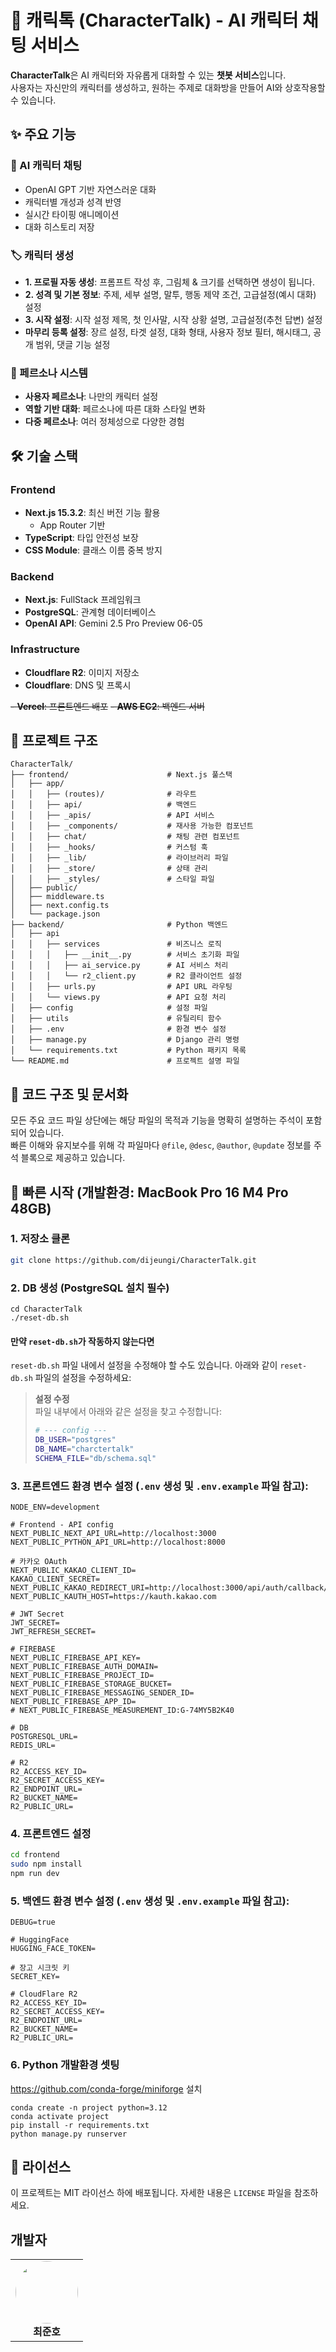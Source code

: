 # 💬 캐릭톡 (CharacterTalk) - AI 캐릭터 채팅 서비스

**CharacterTalk**은 AI 캐릭터와 자유롭게 대화할 수 있는 **챗봇 서비스**입니다.  
사용자는 자신만의 캐릭터를 생성하고, 원하는 주제로 대화방을 만들어 AI와 상호작용할 수 있습니다.

## ✨ 주요 기능

### 🤖 AI 캐릭터 채팅
- OpenAI GPT 기반 자연스러운 대화
- 캐릭터별 개성과 성격 반영
- 실시간 타이핑 애니메이션
- 대화 히스토리 저장

### 🏷 캐릭터 생성
- **1. 프로필 자동 생성**: 프롬프트 작성 후, 그림체 & 크기를 선택하면 생성이 됩니다.
- **2. 성격 및 기본 정보**: 주제, 세부 설명, 말투, 행동 제약 조건, 고급설정(예시 대화) 설정
- **3. 시작 설정**: 시작 설정 제목, 첫 인사말, 시작 상황 설명, 고급설정(추천 답변) 설정
- **마무리 등록 설정**: 장르 설정, 타겟 설정, 대화 형태, 사용자 정보 필터, 해시태그, 공개 범위, 댓글 기능 설정

### 🎨 페르소나 시스템
- **사용자 페르소나**: 나만의 캐릭터 설정
- **역할 기반 대화**: 페르소나에 따른 대화 스타일 변화
- **다중 페르소나**: 여러 정체성으로 다양한 경험

## 🛠️ 기술 스택

### Frontend
- **Next.js 15.3.2**: 최신 버전 기능 활용
    - App Router 기반
- **TypeScript**: 타입 안전성 보장
- **CSS Module**: 클래스 이름 중복 방지

### Backend
- **Next.js**: FullStack 프레임워크
- **PostgreSQL**: 관계형 데이터베이스
- **OpenAI API**: Gemini 2.5 Pro Preview 06-05

### Infrastructure
- **Cloudflare R2**: 이미지 저장소
- **Cloudflare**: DNS 및 프록시

~~- **Vercel**: 프론트엔드 배포~~
~~- **AWS EC2**: 백엔드 서버~~

## 📁 프로젝트 구조

```
CharacterTalk/
├── frontend/                      # Next.js 풀스택
│   ├── app/                       
│   │   ├── (routes)/              # 라우트
│   │   ├── api/                   # 백엔드
│   │   ├── _apis/                 # API 서비스
│   │   ├── _components/           # 재사용 가능한 컴포넌트
│   │   ├── chat/                  # 채팅 관련 컴포넌트
│   │   ├── _hooks/                # 커스텀 훅
│   │   ├── _lib/                  # 라이브러리 파일
│   │   ├── _store/                # 상태 관리
│   │   ├── _styles/               # 스타일 파일
│   ├── public/                    
│   ├── middleware.ts              
│   ├── next.config.ts             
│   └── package.json              
├── backend/                       # Python 백엔드
│   ├── api                        
│   │   ├── services               # 비즈니스 로직
│   │   │   ├── __init__.py        # 서비스 초기화 파일
│   │   │   ├── ai_service.py      # AI 서비스 처리
│   │   │   └── r2_client.py       # R2 클라이언트 설정
│   │   ├── urls.py                # API URL 라우팅
│   │   └── views.py               # API 요청 처리
│   ├── config                     # 설정 파일
│   ├── utils                      # 유틸리티 함수
│   ├── .env                       # 환경 변수 설정
│   ├── manage.py                  # Django 관리 명령
│   └── requirements.txt           # Python 패키지 목록
└── README.md                      # 프로젝트 설명 파일
```

## 📄 코드 구조 및 문서화

모든 주요 코드 파일 상단에는 해당 파일의 목적과 기능을 명확히 설명하는 주석이 포함되어 있습니다.  
빠른 이해와 유지보수를 위해 각 파일마다 `@file`, `@desc`, `@author`,
`@update` 정보를 주석 블록으로 제공하고 있습니다.

## 🚀 빠른 시작 (개발환경: MacBook Pro 16 M4 Pro 48GB)

### 1. 저장소 클론
```bash
git clone https://github.com/dijeungi/CharacterTalk.git
```

### 2. DB 생성 (PostgreSQL 설치 필수)
```
cd CharacterTalk
./reset-db.sh
```

#### 만약 `reset-db.sh`가 작동하지 않는다면
`reset-db.sh` 파일 내에서 설정을 수정해야 할 수도 있습니다. 아래와 같이 `reset-db.sh` 파일의 설정을 수정하세요:

> **설정 수정**  
> 파일 내부에서 아래와 같은 설정을 찾고 수정합니다:
> 
> ```bash
> # --- config ---
> DB_USER="postgres"
> DB_NAME="charctertalk"
> SCHEMA_FILE="db/schema.sql"
> ```

### 3. 프론트엔드 환경 변수 설정  (`.env` 생성 및 `.env.example` 파일 참고):
```
NODE_ENV=development

# Frontend - API config
NEXT_PUBLIC_NEXT_API_URL=http://localhost:3000
NEXT_PUBLIC_PYTHON_API_URL=http://localhost:8000

# 카카오 OAuth
NEXT_PUBLIC_KAKAO_CLIENT_ID=
KAKAO_CLIENT_SECRET=
NEXT_PUBLIC_KAKAO_REDIRECT_URI=http://localhost:3000/api/auth/callback/kakao
NEXT_PUBLIC_KAUTH_HOST=https://kauth.kakao.com

# JWT Secret
JWT_SECRET=
JWT_REFRESH_SECRET=

# FIREBASE
NEXT_PUBLIC_FIREBASE_API_KEY=
NEXT_PUBLIC_FIREBASE_AUTH_DOMAIN=
NEXT_PUBLIC_FIREBASE_PROJECT_ID=
NEXT_PUBLIC_FIREBASE_STORAGE_BUCKET=
NEXT_PUBLIC_FIREBASE_MESSAGING_SENDER_ID=
NEXT_PUBLIC_FIREBASE_APP_ID=
# NEXT_PUBLIC_FIREBASE_MEASUREMENT_ID:G-74MY5B2K40

# DB
POSTGRESQL_URL=
REDIS_URL=

# R2
R2_ACCESS_KEY_ID=
R2_SECRET_ACCESS_KEY=
R2_ENDPOINT_URL=
R2_BUCKET_NAME=
R2_PUBLIC_URL=
```

### 4. 프론트엔드 설정
```bash
cd frontend
sudo npm install
npm run dev
```

### 5. 백엔드 환경 변수 설정  (`.env` 생성 및 `.env.example` 파일 참고):
```
DEBUG=true

# HuggingFace
HUGGING_FACE_TOKEN=

# 장고 시크릿 키
SECRET_KEY=

# CloudFlare R2
R2_ACCESS_KEY_ID=
R2_SECRET_ACCESS_KEY=
R2_ENDPOINT_URL=
R2_BUCKET_NAME=
R2_PUBLIC_URL=
```

### 6. Python 개발환경 셋팅
https://github.com/conda-forge/miniforge 설치

```
conda create -n project python=3.12
conda activate project
pip install -r requirements.txt
python manage.py runserver
```

## 📄 라이선스

이 프로젝트는 MIT 라이선스 하에 배포됩니다. 자세한 내용은 `LICENSE` 파일을 참조하세요.

## 개발자
<table>
  <tr>
    <td align="center">
      <a href="https://github.com/dijeungi">
        <img src="https://github.com/dijeungi.png" width="100px" style="border-radius: 50%;" />
      </a>
      <br />
      <b>최준호</b>
    </td>
  </tr>
</table>
